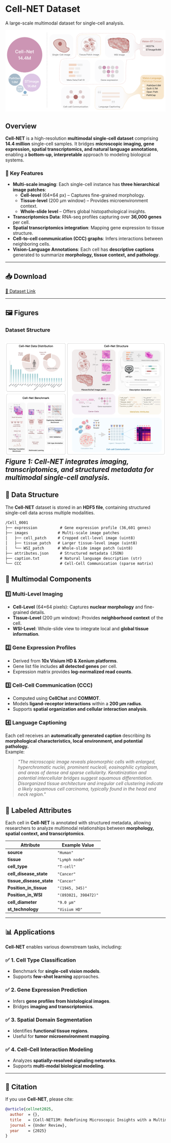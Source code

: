 # **Cell-NET Dataset**
A large-scale multimodal dataset for single-cell analysis.

![Dataset Overview](comparison.png)

## **Overview**
**Cell-NET** is a high-resolution **multimodal single-cell dataset** comprising **14.4 million** single-cell samples. It bridges **microscopic imaging, gene expression, spatial transcriptomics, and natural language annotations**, enabling a **bottom-up, interpretable** approach to modeling biological systems.  

### 🔹 **Key Features**
- **Multi-scale imaging**: Each single-cell instance has **three hierarchical image patches**:
  - **Cell-level** (64×64 px) – Captures fine-grained morphology.
  - **Tissue-level** (200 µm window) – Provides microenvironment context.
  - **Whole-slide level** – Offers global histopathological insights.
- **Transcriptomics Data**: RNA-seq profiles capturing over **36,000 genes** per cell.
- **Spatial transcriptomics integration**: Mapping gene expression to tissue structure.
- **Cell-to-cell communication (CCC) graphs**: Infers interactions between neighboring cells.
- **Vision-Language Annotations**: Each cell has **descriptive captions** generated to summarize **morphology, tissue context, and pathology**.

---

## **📥 Download**
[🔗 Dataset Link](#) <!-- Replace with actual link when available -->

---

## **🖼️ Figures**
### **Dataset Structure**
![Dataset](dataset.png)
*Figure 1: Cell-NET integrates imaging, transcriptomics, and structured metadata for multimodal single-cell analysis.*
---

## **📑 Data Structure**
The **Cell-NET** dataset is stored in an **HDF5 file**, containing structured single-cell data across multiple modalities.

```plaintext
/Cell_0001  
├── expression          # Gene expression profile (36,601 genes)
├── images             # Multi-scale image patches
│   ├── cell_patch     # Cropped cell-level image (uint8)
│   ├── tissue_patch   # Larger tissue-level image (uint8)
│   └── WSI_patch      # Whole-slide image patch (uint8)
├── attributes.json     # Structured metadata (JSON)
├── caption.txt         # Natural language description (str)
└── CCC                 # Cell-Cell Communication (sparse matrix)
```

## **🔬 Multimodal Components**
### **1️⃣ Multi-Level Imaging**
- **Cell-Level** (64×64 pixels): Captures **nuclear morphology** and fine-grained details.
- **Tissue-Level** (200 µm window): Provides **neighborhood context** of the cell.
- **WSI-Level**: Whole-slide view to integrate local and **global tissue information**.

### **2️⃣ Gene Expression Profiles**
- Derived from **10x Visium HD & Xenium platforms**.
- Gene list file includes **all detected genes** per cell.
- Expression matrix provides **log-normalized read counts**.

### **3️⃣ Cell-Cell Communication (CCC)**
- Computed using **CellChat** and **COMMOT**.
- Models **ligand-receptor interactions** within a **200 µm radius**.
- Supports **spatial organization and cellular interaction analysis**.

### **4️⃣ Language Captioning**
Each cell receives an **automatically generated caption** describing its **morphological characteristics, local environment, and potential pathology.**  
Example:
> *"The microscopic image reveals pleomorphic cells with enlarged, hyperchromatic nuclei, prominent nucleoli, eosinophilic cytoplasm, and areas of dense and sparse cellularity. Keratinization and potential intercellular bridges suggest squamous differentiation. Disorganized tissue architecture and irregular cell clustering indicate a likely squamous cell carcinoma, typically found in the head and neck region."*


## 📑 Labeled Attributes

Each cell in **Cell-NET** is annotated with structured metadata, allowing researchers to analyze multimodal relationships between **morphology, spatial context, and transcriptomics**.

| **Attribute**           | **Example Value**        |
|-------------------------|-------------------------|
| **source**              | `"Human"`               |
| **tissue**              | `"Lymph node"`          |
| **cell_type**           | `"T-cell"`              |
| **cell_disease_state**  | `"Cancer"`              |
| **tissue_disease_state**| `"Cancer"`              |
| **Position_in_tissue**  | `"(1945, 345)"`        |
| **Position_in_WSI**     | `"(893021, 398472)"`    |
| **cell_diameter**       | `"9.0 µm"`              |
| **st_technology**       | `"Visium HD"`           |




---

## **📊 Applications**
**Cell-NET** enables various downstream tasks, including:
### ✅ **1. Cell Type Classification**
- Benchmark for **single-cell vision models**.
- Supports **few-shot learning** approaches.

### ✅ **2. Gene Expression Prediction**
- Infers **gene profiles from histological images**.
- Bridges **imaging and transcriptomics**.

### ✅ **3. Spatial Domain Segmentation**
- Identifies **functional tissue regions**.
- Useful for **tumor microenvironment mapping**.

### ✅ **4. Cell-Cell Interaction Modeling**
- Analyzes **spatially-resolved signaling networks**.
- Supports **multi-modal biological modeling**.

---

## **📌 Citation**
If you use **Cell-NET**, please cite:
```bibtex
@article{cellnet2025,
  author  = {},
  title   = {Cell-NET13M: Redefining Microscopic Insights with a Multimodal Single-Cell Spatial Transcriptomics Dataset},
  journal = {Under Review},
  year    = {2025}
}

